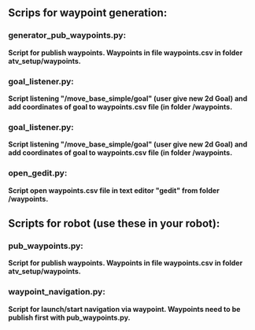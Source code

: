 ## Scrips for waypoint generation:

### generator_pub_waypoints.py:
**Script for publish waypoints. Waypoints in file waypoints.csv in folder atv_setup/waypoints.**


### goal_listener.py:
**Script listening "/move_base_simple/goal" (user give new 2d Goal) and add coordinates of goal to waypoints.csv file (in folder /waypoints.**


### goal_listener.py:
**Script listening "/move_base_simple/goal" (user give new 2d Goal) and add coordinates of goal to waypoints.csv file (in folder /waypoints.**

### open_gedit.py:
**Script open waypoints.csv file in text editor "gedit" from folder /waypoints.**


## Scripts for robot (use these in your robot):

### pub_waypoints.py:
**Script for publish waypoints. Waypoints in file waypoints.csv in folder atv_setup/waypoints.**


### waypoint_navigation.py:
**Script for launch/start navigation via waypoint. Waypoints need to be publish first with pub_waypoints.py.**
